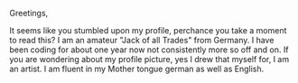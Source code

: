 Greetings,

It seems like you stumbled upon my profile, perchance you take a moment to read this?
I am an amateur "Jack of all Trades" from Germany. I have been coding for about one year now
not consistently more so off and on. If you are wondering about my profile picture, yes I drew that myself
for, I am an artist. I am fluent in my Mother tongue german as well as English.
